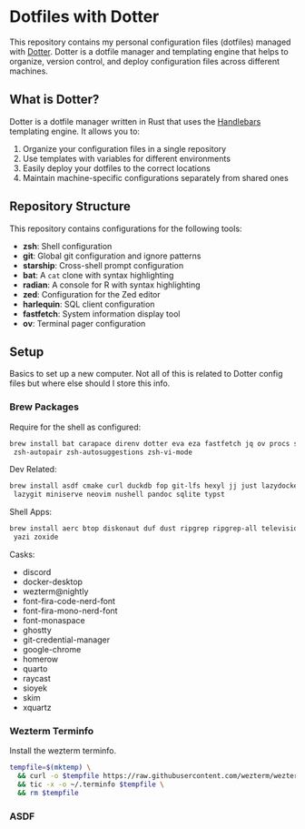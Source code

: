 # Dotfiles with Dotter

This repository contains my personal configuration files (dotfiles) managed with [Dotter](https://github.com/SuperCuber/dotter). Dotter is a dotfile manager and templating engine that helps to organize, version control, and deploy configuration files across different machines.

## What is Dotter?

Dotter is a dotfile manager written in Rust that uses the [Handlebars](https://handlebarsjs.com/) templating engine. It allows you to:

1. Organize your configuration files in a single repository
2. Use templates with variables for different environments
3. Easily deploy your dotfiles to the correct locations
4. Maintain machine-specific configurations separately from shared ones

## Repository Structure

This repository contains configurations for the following tools:

- **zsh**: Shell configuration
- **git**: Global git configuration and ignore patterns
- **starship**: Cross-shell prompt configuration
- **bat**: A `cat` clone with syntax highlighting
- **radian**: A console for R with syntax highlighting
- **zed**: Configuration for the Zed editor
- **harlequin**: SQL client configuration
- **fastfetch**: System information display tool
- **ov**: Terminal pager configuration

## Setup

Basics to set up a new computer. Not all of this is related to Dotter config
files but where else should I store this info.

### Brew Packages

Require for the shell as configured:

```sh
brew install bat carapace direnv dotter eva eza fastfetch jq ov procs starship \
 zsh-autopair zsh-autosuggestions zsh-vi-mode
```

Dev Related:

```sh
brew install asdf cmake curl duckdb fop git-lfs hexyl jj just lazydocker \
 lazygit miniserve neovim nushell pandoc sqlite typst
```

Shell Apps:

```sh
brew install aerc btop diskonaut duf dust ripgrep ripgrep-all television \
 yazi zoxide
```

Casks:

- discord
- docker-desktop
- wezterm@nightly
- font-fira-code-nerd-font
- font-fira-mono-nerd-font
- font-monaspace
- ghostty
- git-credential-manager
- google-chrome
- homerow
- quarto
- raycast
- sioyek
- skim
- xquartz

### Wezterm Terminfo

Install the wezterm terminfo.

```sh
tempfile=$(mktemp) \
  && curl -o $tempfile https://raw.githubusercontent.com/wezterm/wezterm/main/termwiz/data/wezterm.terminfo \
  && tic -x -o ~/.terminfo $tempfile \
  && rm $tempfile

```

### ASDF
